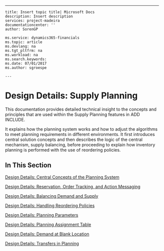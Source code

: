 ---
    title: Insert topic title| Microsoft Docs
    description: Insert description
    services: project-madeira
    documentationcenter: ''
    author: SorenGP

    ms.service: dynamics365-financials
    ms.topic: article
    ms.devlang: na
    ms.tgt_pltfrm: na
    ms.workload: na
    ms.search.keywords:
    ms.date: 07/01/2017
    ms.author: sgroespe

    ---
# Design Details: Supply Planning
This documentation provides detailed technical insight to the concepts and principles that are used within the Supply Planning features in ADD INCLUDE<!--[!INCLUDE[nav_current_long](../../includes/nav_current_long_md.md)]-->.  
  
 It explains how the planning system works and how to adjust the algorithms to meet planning requirements in different environments. It first introduces central solution concepts and then describes the logic of the central mechanism, supply balancing, before proceeding to explain how inventory planning is performed with the use of reordering policies.  
  
## In This Section  
 [Design Details: Central Concepts of the Planning System](design-details-central-concepts-of-the-planning-system.md)  
  
 [Design Details: Reservation, Order Tracking, and Action Messaging](design-details-reservation-order-tracking-and-action-messaging.md)  
  
 [Design Details: Balancing Demand and Supply](design-details-balancing-demand-and-supply.md)  
  
 [Design Details: Handling Reordering Policies](design-details-handling-reordering-policies.md)  
  
 [Design Details: Planning Parameters](design-details-planning-parameters.md)  
  
 [Design Details: Planning Assignment Table](design-details-planning-assignment-table.md)  
  
 [Design Details: Demand at Blank Location](design-details-demand-at-blank-location.md)  
  
 [Design Details: Transfers in Planning](design-details-transfers-in-planning.md)